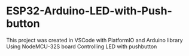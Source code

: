 # ESP32-Arduino-LED-with-Push-button
This project was created in VSCode with PlatformIO and Arduino library
Using NodeMCU-32S board
Controlling LED with pushbutton
